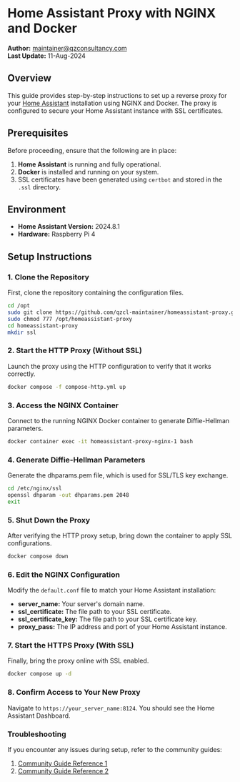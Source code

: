 # Home Assistant Proxy with NGINX and Docker

**Author:** maintainer@qzconsultancy.com  
**Last Update:** 11-Aug-2024

## Overview
This guide provides step-by-step instructions to set up a reverse proxy for your [Home Assistant](https://www.home-assistant.io) installation using NGINX and Docker. The proxy is configured to secure your Home Assistant instance with SSL certificates.

## Prerequisites
Before proceeding, ensure that the following are in place:
1. **Home Assistant** is running and fully operational.
2. **Docker** is installed and running on your system.
3. SSL certificates have been generated using `certbot` and stored in the `.ssl` directory.

## Environment
- **Home Assistant Version:** 2024.8.1
- **Hardware:** Raspberry Pi 4

## Setup Instructions

### 1. Clone the Repository
First, clone the repository containing the configuration files.
```bash
cd /opt
sudo git clone https://github.com/qzcl-maintainer/homeassistant-proxy.git
sudo chmod 777 /opt/homeassistant-proxy
cd homeassistant-proxy
mkdir ssl
```

### 2. Start the HTTP Proxy (Without SSL)
Launch the proxy using the HTTP configuration to verify that it works correctly.

```bash
docker compose -f compose-http.yml up
```

### 3. Access the NGINX Container
Connect to the running NGINX Docker container to generate Diffie-Hellman parameters.

```bash
docker container exec -it homeassistant-proxy-nginx-1 bash
```

### 4. Generate Diffie-Hellman Parameters
Generate the dhparams.pem file, which is used for SSL/TLS key exchange.

```bash
cd /etc/nginx/ssl
openssl dhparam -out dhparams.pem 2048
exit
```

### 5. Shut Down the Proxy
After verifying the HTTP proxy setup, bring down the container to apply SSL configurations.

```bash
docker compose down
```

### 6. Edit the NGINX Configuration
Modify the `default.conf` file to match your Home Assistant installation:

- **server_name:** Your server's domain name.
- **ssl_certificate:** The file path to your SSL certificate.
- **ssl_certificate_key:** The file path to your SSL certificate key.
- **proxy_pass:** The IP address and port of your Home Assistant instance.

### 7. Start the HTTPS Proxy (With SSL)
Finally, bring the proxy online with SSL enabled.

```bash
docker compose up -d
```

### 8. Confirm Access to Your New Proxy
Navigate to `https://your_server_name:8124`. You should see the Home Assistant Dashboard.



### Troubleshooting
If you encounter any issues during setup, refer to the community guides:
1. [Community Guide Reference 1](https://community.home-assistant.io/t/reverse-proxy-using-nginx/196954)
2. [Community Guide Reference 2](https://community.home-assistant.io/t/home-assistant-with-nginx-reverse-proxy/628138/3)
